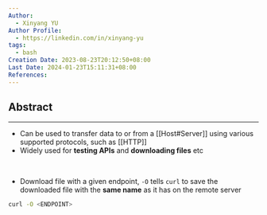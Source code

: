 ```yaml
---
Author:
  - Xinyang YU
Author Profile:
  - https://linkedin.com/in/xinyang-yu
tags:
  - bash
Creation Date: 2023-08-23T20:12:50+08:00
Last Date: 2024-01-23T15:11:31+08:00
References: 
---
```

## Abstract
---
- Can be used to transfer data to or from a [[Host#Server]] using various supported protocols, such as [[HTTP]]
- Widely used for **testing APIs** and **downloading files** etc 
</br>

- Download file with a given endpoint, `-O` tells `curl` to save the downloaded file with the **same name** as it has on the remote server
```bash
curl -O <ENDPOINT>
```


